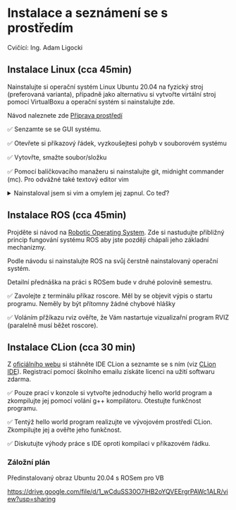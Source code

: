 # Instalace a seznámení se s prostředím
Cvičící: Ing. Adam Ligocki

## Instalace Linux (cca 45min)

Nainstalujte si operační systém Linux Ubuntu 20.04 na fyzický stroj (preferovaná varianta), případně jako alternativu si vytvořte virtální stroj pomocí VirtualBoxu a operační systém si nainstalujte zde.

Návod naleznete zde [Příprava prostředí](../chap_1_software/text/vb.linux_installation.md)

✅ Senzamte se se GUI systému.

✅ Otevřete si příkazový řádek, vyzkoušejtesi pohyb v souborovém systému

✅ Vytovřte, smažte soubor/složku

✅ Pomocí balíčkovacího manažeru si nainstalujte git, midnight commander (mc). Pro odvážné také textový editor vim

<details>
    <summary>Nainstaloval jsem si vim a omylem jej zapnul. Co teď?</summary>

Vim vypnete touto sekvencí: stiskněte ESC, pak jej pusťte, přidržte LSHITF a dakrát klávesu 'Z'.
    
Pro zájemce, tutorilál práce s vim: [zde](https://www.openvim.com/)
</details>

## Instalace ROS (cca 45min)

Projděte si návod na [Robotic Operating System](../chap_1_software/text/ros.md). Zde si nastudujte přibližný princip fungování systému ROS aby jste později chápali jeho základní mechanizmy. 

Podle návodu si nainstalujte ROS na svůj čerstně nainstalovaný operační systém.

Detailní přednáška na práci s ROSem bude v druhé polovině semestru.

✅ Zavolejte z terminálu příkaz roscore. Měl by se objevit výpis o startu programu. Neměly by být přítomny žádné chybové hlášky

✅ Voláním přžíkazu rviz ověřte, že Vám nastartuje vizualizařní program RVIZ (paralelně musí běžet roscore).

## Instalace CLion (cca 30 min)

Z [oficiálního webu](https://www.jetbrains.com/clion/) si stáhněte IDE CLion a seznamte se s ním (viz [CLion IDE](../chap_1_software/text/clion.md)). Registrací pomocí školního emailu získáte licenci na užití softwaru zdarma.

✅ Pouze prací v konzole si vytvořte jednoduchý hello world program a zkompilujte jej pomocí volání g++ kompilátoru. Otestujte funkčnost programu.

✅ Tentýž hello world program realizujte ve vývojovém prostředí CLion. Zkompilujte jej a ověřte jeho funkčnost.

✅ Diskutujte výhody práce s IDE oproti kompilaci v příkazovém řádku.

### Záložní plán

Předinstalovaný obraz Ubuntu 20.04 s ROSem pro VB

https://drive.google.com/file/d/1_wCduSS30O7lHB2oYQVEErgrPAWc1ALR/view?usp=sharing


